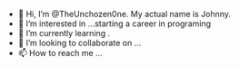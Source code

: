 - 👋 Hi, I’m @TheUnchozen0ne. My actual name is Johnny.
- 👀 I’m interested in ...starting a career in programing
- 🌱 I’m currently learning .
- 💞️ I’m looking to collaborate on ...
- 📫 How to reach me ...

<!---
TheUnchozen0ne/TheUnchozen0ne is a ✨ special ✨ repository because its `README.md` (this file) appears on your GitHub profile.
You can click the Preview link to take a look at your changes.
--->
